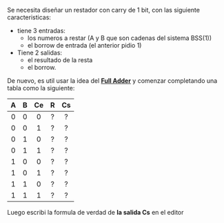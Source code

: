 Se necesita diseñar un restador con carry de 1 bit, con las siguiente caracteristicas:

* tiene 3 entradas: 
  - los numeros a restar (A y B que son cadenas del sistema BSS(1))
  - el borrow de entrada (el anterior pidio 1)
* Tiene 2 salidas:
  - el resultado de la resta 
  - el borrow.

De nuevo, es util usar la idea del [**Full Adder**](http://orga-unq.mumuki.io/exercises/2179-bajo-nivel-logica-digital-circuitos-arimeticos-full-adder) y comenzar completando una tabla como la siguiente: 


| A   |   B |  Ce |   R |  Cs |
|:---:|:---:|:---:|:---:|:---:|
|0    |0    |0    | ?|?|
|0    |0    |1    | ?|?|
|0    |1    |0    | ?|?|
|0    |1    |1    | ?|?|
|1    |0    |0    | ?|?|
|1    |0    |1    | ?|?|
|1    |1    |0    | ?|?|
|1    |1    |1    | ?|?|

Luego escribi la formula de verdad de **la salida Cs** en el editor 

